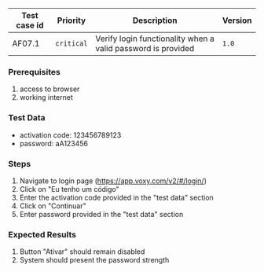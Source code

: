Test case id | Priority | Description | Version
---|---|---|---
AF07.1 | `critical` | Verify login functionality when a valid password is provided| `1.0`

### Prerequisites
1. access to browser
2. working internet

### Test Data
* activation code: 123456789123
* password: aA123456

### Steps
1. Navigate to login page (https://app.voxy.com/v2/#/login/)
2. Click on "Eu tenho um código"
3. Enter the activation code provided in the "test data" section
4. Click on "Continuar"
5. Enter password provided in the "test data" section

### Expected Results
1. Button "Ativar" should remain disabled
2. System should present the password strength
